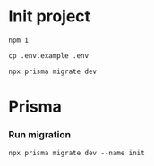 # Init project

```
npm i

cp .env.example .env

npx prisma migrate dev
```

# Prisma

### Run migration

```
npx prisma migrate dev --name init
```

